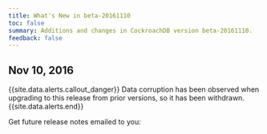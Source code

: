 ```yaml
---
title: What's New in beta-20161110
toc: false
summary: Additions and changes in CockroachDB version beta-20161110.
feedback: false
---
```


## Nov 10, 2016

{{site.data.alerts.callout_danger}}
Data corruption has been observed when upgrading to this release from prior versions, so it has been withdrawn.
{{site.data.alerts.end}}

Get future release notes emailed to you:
<div class="hubspot-install-form install-form-1 clearfix">
    <script>
        hbspt.forms.create({
            css: '',
            cssClass: 'install-form',
            portalId: '1753393',
            formId: '39686297-81d2-45e7-a73f-55a596a8d5ff',
            formInstanceId: 1,
            target: '.install-form-1'
        });
    </script>
</div>
